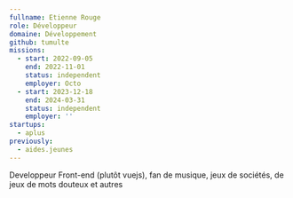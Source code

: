 ```yaml
---
fullname: Etienne Rouge
role: Développeur
domaine: Développement
github: tumulte
missions:
  - start: 2022-09-05
    end: 2022-11-01
    status: independent
    employer: Octo
  - start: 2023-12-18
    end: 2024-03-31
    status: independent
    employer: ''
startups:
  - aplus
previously:
  - aides.jeunes
---
```

Developpeur Front-end (plutôt vuejs), fan de musique, jeux de sociétés, de jeux de mots douteux et autres